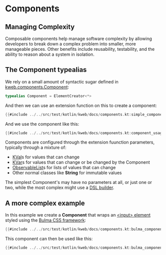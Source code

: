 # Components

<!-- toc -->

## Managing Complexity

Composable components help manage software complexity by allowing developers to break down
a complex problem into smaller, more manageable pieces. Other benefits include
reusability, testability, and the ability to reason about a system in isolation.

## The Component typealias

We rely on a small amount of syntactic sugar defined in [kweb.components.Component](https://docs.kweb.io/api/kweb-core/kweb.components.html#7274344%2FClasslikes%2F769193423):

```kotlin
typealias Component = ElementCreator<*>
```

And then we can use an extension function on this to create a component:

```kotlin
{{#include ../../src/test/kotlin/kweb/docs/components.kt:simple_component}}
```

And we use the component like this:

```kotlin
{{#include ../../src/test/kotlin/kweb/docs/components.kt:component_usage}}
```

Components are configured through the extension fuunction parameters, typically through
a mixture of:

* [KVal](https://docs.kweb.io/api/kweb-core/kweb.state/-k-val/index.html)s for values that can change
* [KVar](https://docs.kweb.io/api/kweb-core/kweb.state/-k-var/index.html)s for values that can change or be changed by the Component
* [ObservableList](https://docs.kweb.io/api/kweb-core/kweb.state/-observable-list/index.html)s for lists of values that can change
* Other normal classes like **String** for immutable values

The simplest Component's may have no parameters at all, or just one or two, while the most complex might use 
a [DSL builder](https://in-kotlin.com/design-patterns/builder-pattern/dsl/).

## A more complex example

In this example we create a **Component** that wraps an [\<input\> element](https://bulma.io/documentation/form/input/)
styled using the [Bulma CSS framework](https://bulma.io/):

```kotlin
{{#include ../../src/test/kotlin/kweb/docs/components.kt:bulma_component_example}}
```

This component can then be used like this:

```kotlin
{{#include ../../src/test/kotlin/kweb/docs/components.kt:bulma_component_usage}}
```
